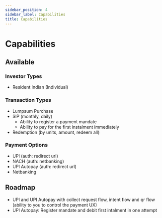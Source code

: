 ```yaml
---
sidebar_position: 4
sidebar_label: Capabilities
title: Capabilities
---
```


# Capabilities

## Available

### Investor Types
- Resident Indian (Individual)

### Transaction Types
- Lumpsum Purchase
- SIP (monthly, daily)
    - Ability to register a payment mandate
    - Ability to pay for the first instalment immediately
- Redemption (by units, amount, redeem all)

### Payment Options
- UPI (auth: redirect url)
- NACH (auth: netbanking)
- UPI Autopay (auth: redirect url)
- Netbanking

## Roadmap
- UPI and UPI Autopay with collect request flow, intent flow and qr flow (ability to you to control the payment UX)
- UPI Autopay: Register mandate and debit first intalment in one attempt